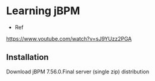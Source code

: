 
# Learning jBPM

- Ref

https://www.youtube.com/watch?v=sJ9YUzz2PGA

## Installation


Download jBPM 7.56.0.Final server (single zip) distribution




